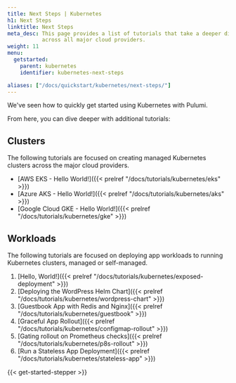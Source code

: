 ```yaml
---
title: Next Steps | Kubernetes
h1: Next Steps
linktitle: Next Steps
meta_desc: This page provides a list of tutorials that take a deeper dive into Kubernetes
           across all major cloud providers.
weight: 11
menu:
  getstarted:
    parent: kubernetes
    identifier: kubernetes-next-steps

aliases: ["/docs/quickstart/kubernetes/next-steps/"]
---
```


We've seen how to quickly get started using Kubernetes with Pulumi.

From here, you can dive deeper with additional tutorials:

## Clusters

The following tutorials are focused on creating managed Kubernetes clusters
across the major cloud providers.

- [AWS EKS - Hello World!]({{< prelref "/docs/tutorials/kubernetes/eks" >}})
- [Azure AKS - Hello World!]({{< prelref "/docs/tutorials/kubernetes/aks" >}})
- [Google Cloud GKE - Hello World!]({{< prelref "/docs/tutorials/kubernetes/gke" >}})

## Workloads

The following tutorials are focused on deploying app workloads to running Kubernetes clusters, managed or self-managed.

1. [Hello, World!]({{< prelref "/docs/tutorials/kubernetes/exposed-deployment" >}})
2. [Deploying the WordPress Helm Chart]({{< prelref "/docs/tutorials/kubernetes/wordpress-chart" >}})
3. [Guestbook App with Redis and Nginx]({{< prelref "/docs/tutorials/kubernetes/guestbook" >}})
4. [Graceful App Rollout]({{< prelref "/docs/tutorials/kubernetes/configmap-rollout" >}})
5. [Gating rollout on Prometheus checks]({{< prelref "/docs/tutorials/kubernetes/p8s-rollout" >}})
6. [Run a Stateless App Deployment]({{< prelref "/docs/tutorials/kubernetes/stateless-app" >}})

{{< get-started-stepper >}}
